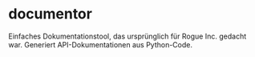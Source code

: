 # documentor
Einfaches Dokumentationstool, das ursprünglich für Rogue Inc. gedacht war. Generiert API-Dokumentationen aus Python-Code.
